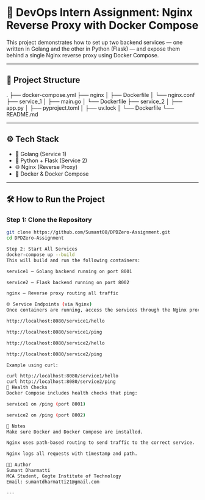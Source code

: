 # 🚀 DevOps Intern Assignment: Nginx Reverse Proxy with Docker Compose

This project demonstrates how to set up two backend services — one written in Golang and the other in Python (Flask) — and expose them behind a single Nginx reverse proxy using Docker Compose.

---

## 📁 Project Structure

.
├── docker-compose.yml
├── nginx
│ ├── Dockerfile
│ └── nginx.conf
├── service_1
│ ├── main.go
│ └── Dockerfile
├── service_2
│ ├── app.py
│ ├── pyproject.toml
│ ├── uv.lock
│ └── Dockerfile
└── README.md


---

## ⚙️ Tech Stack

- 🐹 Golang (Service 1)
- 🐍 Python + Flask (Service 2)
- 🌐 Nginx (Reverse Proxy)
- 🐳 Docker & Docker Compose

---

## 🛠️ How to Run the Project

### Step 1: Clone the Repository

```bash
git clone https://github.com/Sumant08/DPDZero-Assignment.git
cd DPDZero-Assignment

Step 2: Start All Services
docker-compose up --build
This will build and run the following containers:

service1 – Golang backend running on port 8001

service2 – Flask backend running on port 8002

nginx – Reverse proxy routing all traffic

🌐 Service Endpoints (via Nginx)
Once containers are running, access the services through the Nginx proxy at:

http://localhost:8080/service1/hello

http://localhost:8080/service1/ping

http://localhost:8080/service2/hello

http://localhost:8080/service2/ping

Example using curl:

curl http://localhost:8080/service1/hello
curl http://localhost:8080/service2/ping
🧪 Health Checks
Docker Compose includes health checks that ping:

service1 on /ping (port 8001)

service2 on /ping (port 8002)

📝 Notes
Make sure Docker and Docker Compose are installed.

Nginx uses path-based routing to send traffic to the correct service.

Nginx logs all requests with timestamp and path.

👨‍💻 Author
Sumant Dharmatti
MCA Student, Gogte Institute of Technology
Email: sumantdharmatti21@gmail.com

---

